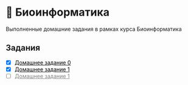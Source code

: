 # 🌿 Биоинформатика
Выполненные домашние задания в рамках курса Биоинформатика

## Задания
- [x] <a href="" style="color: black">Домашнее задание 0</a>
- [x] <a href="" style="color: black">Домашнее задание 1</a>
- [ ] <a href="" style="color: grey">Домашнее задание 1</a>